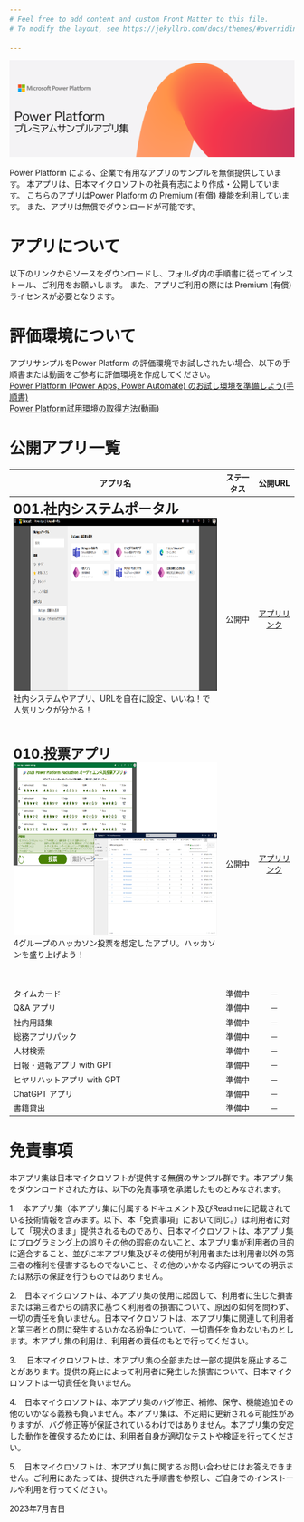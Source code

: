 ```yaml
---
# Feel free to add content and custom Front Matter to this file.
# To modify the layout, see https://jekyllrb.com/docs/themes/#overriding-theme-defaults

---
```

<!-- 画像の表示サンプル -->
<link rel="shortcut icon" href="favicon.ico">

![Power Platform プレミアムサンプル集](Title.png) 

Power Platform による、企業で有用なアプリのサンプルを無償提供しています。
本アプリは、日本マイクロソフトの社員有志により作成・公開しています。
こちらのアプリはPower Platform の Premium (有償) 機能を利用しています。
また、アプリは無償でダウンロードが可能です。

# アプリについて
以下のリンクからソースをダウンロードし、フォルダ内の手順書に従ってインストール、ご利用をお願いします。
また、アプリご利用の際には Premium (有償) ライセンスが必要となります。

# 評価環境について
アプリサンプルをPower Platform の評価環境でお試しされたい場合、以下の手順書または動画をご参考に評価環境を作成してください。
<BR>
<a href="https://qiita.com/nayoshik/items/0890e1261b6b40b69c15">Power Platform (Power Apps, Power Automate) のお試し環境を準備しよう(手順書)</a><BR>
<a href="https://www.youtube.com/watch?v=B1ZH306oZHA&list=PL7N3d4aME9uzrktdMSHC8mI64blLFge6g">Power Platform試用環境の取得方法(動画)</a><BR>

# 公開アプリ一覧
<div style="text-align: center;">
<table>
  <thead>
    <tr>
      <th>アプリ名</th>
      <th>ステータス</th>
      <th>公開URL</th>
    </tr>
  </thead>
  <tbody>
    <tr>
      <td style="text-align: left;"><font size="5"><B>001.社内システムポータル</B></font>
        <BR><img src="社内システムポータル.png" width="623" height="305" ><BR>
        社内システムやアプリ、URLを自在に設定、いいね！で人気リンクが分かる！<pre> </pre> </td>
      <td style="text-align: center;">公開中</td>
      <td style="text-align: center;"> <a href="https://github.com/microsoft/PowerApps-Sample-Apps-Japan/tree/main/001_SystemPortal">アプリリンク</a></td>
    </tr>
    <tr>
      <td style="text-align: left;"><font size="5"><B>010.投票アプリ</B></font>
        <BR><img src="https://github.com/microsoft/PowerApps-Sample-Apps-Japan/blob/main/docs/eVotingSolution.png?raw=true" width="623" height="305" ><BR>
        4グループのハッカソン投票を想定したアプリ。ハッカソンを盛り上げよう！<pre> </pre> </td>
      <td style="text-align: center;">公開中</td>
      <td style="text-align: center;"> <a href="https://github.com/microsoft/PowerApps-Sample-Apps-Japan/tree/main/010_eVotingApp">アプリリンク</a></td>
    </tr>
    <tr>
      <td style="text-align: left;">タイムカード</td>
      <td>準備中</td>
      <td>－</td>
    </tr>
    <tr>
      <td style="text-align: left;">Q&A アプリ</td>
      <td>準備中</td>
      <td>－</td>
    </tr>
    <tr>
      <td style="text-align: left;">社内用語集</td>
      <td>準備中</td>
      <td>－</td>
    </tr>
    <tr>
      <td style="text-align: left;">総務アプリパック</td>
      <td>準備中</td>
      <td>－</td>
    </tr>
    <tr>
     <td style="text-align: left;">人材検索</td>
      <td>準備中</td>
      <td>－</td>
    </tr>
    <tr>
      <td style="text-align: left;">日報・週報アプリ with GPT</td>
      <td>準備中</td>
      <td>－</td>
    </tr>
    <tr>
      <td style="text-align: left;">ヒヤリハットアプリ with GPT</td>
      <td>準備中</td>
      <td>－</td>
    </tr>
    <tr>
      <td style="text-align: left;">ChatGPT アプリ</td>
      <td>準備中</td>
      <td>－</td>
    </tr>
    <tr>
      <td style="text-align: left;">書籍貸出</td>
      <td>準備中</td>
      <td>－</td>
    </tr>
  </tbody>
</table>
</div>


# 免責事項
本アプリ集は日本マイクロソフトが提供する無償のサンプル群です。本アプリ集をダウンロードされた方は、以下の免責事項を承諾したものとみなされます。

1.　本アプリ集（本アプリ集に付属するドキュメント及びReadmeに記載されている技術情報を含みます。以下、本「免責事項」において同じ。）は利用者に対して「現状のまま」提供されるものであり、日本マイクロソフトは、本アプリ集にプログラミング上の誤りその他の瑕疵のないこと、本アプリ集が利用者の目的に適合すること、並びに本アプリ集及びその使用が利用者または利用者以外の第三者の権利を侵害するものでないこと、その他のいかなる内容についての明示または黙示の保証を行うものではありません。

2.　日本マイクロソフトは、本アプリ集の使用に起因して、利用者に生じた損害または第三者からの請求に基づく利用者の損害について、原因の如何を問わず、一切の責任を負いません。日本マイクロソフトは、本アプリ集に関連して利用者と第三者との間に発生するいかなる紛争について、一切責任を負わないものとします。本アプリ集の利用は、利用者の責任のもとで行ってください。

3.　 日本マイクロソフトは、本アプリ集の全部または一部の提供を廃止することがあります。提供の廃止によって利用者に発生した損害について、日本マイクロソフトは一切責任を負いません。

4.　日本マイクロソフトは、本アプリ集のバグ修正、補修、保守、機能追加その他のいかなる義務も負いません。本アプリ集は、不定期に更新される可能性がありますが、バグ修正等が保証されているわけではありません。本アプリ集の安定した動作を確保するためには、利用者自身が適切なテストや検証を行ってください。

5.　日本マイクロソフトは、本アプリ集に関するお問い合わせにはお答えできません。ご利用にあたっては、提供された手順書を参照し、ご自身でのインストールや利用を行ってください。

2023年7月吉日
